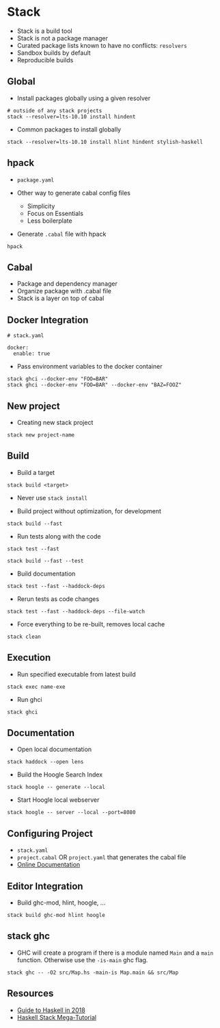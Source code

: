 # Stack

* Stack is a build tool
* Stack is not a package manager
* Curated package lists known to have no conflicts: `resolvers`
* Sandbox builds by default
* Reproducible builds

## Global

* Install packages globally using a given resolver
```
# outside of any stack projects
stack --resolver=lts-10.10 install hindent
```
* Common packages to install globally
```
stack --resolver=lts-10.10 install hlint hindent stylish-haskell
```

## hpack

* `package.yaml`
* Other way to generate cabal config files
  * Simplicity
  * Focus on Essentials
  * Less boilerplate

* Generate `.cabal` file with hpack
```
hpack
```

## Cabal

* Package and dependency manager
* Organize package with .cabal file
* Stack is a layer on top of cabal

## Docker Integration

```
# stack.yaml

docker:
  enable: true
```
* Pass environment variables to the docker container
```
stack ghci --docker-env "FOO=BAR"
stack ghci --docker-env "FOO=BAR" --docker-env "BAZ=FOOZ"
```

## New project

* Creating new stack project
```
stack new project-name
```


## Build

* Build a target
```
stack build <target>
```
* Never use `stack install`

* Build project without optimization, for development
```
stack build --fast
```
* Run tests along with the code
```
stack test --fast
```
```
stack build --fast --test
```
* Build documentation
```
stack test --fast --haddock-deps
```
* Rerun tests as code changes
```
stack test --fast --haddock-deps --file-watch
```

* Force everything to be re-built, removes local cache
```
stack clean
```

## Execution

* Run specified executable from latest build
```
stack exec name-exe
```

* Run ghci
```
stack ghci
```

## Documentation

* Open local documentation
```
stack haddock --open lens
```
* Build the Hoogle Search Index
```
stack hoogle -- generate --local
```
* Start Hoogle local webserver
```
stack hoogle -- server --local --port=8080
```

## Configuring Project

* `stack.yaml`
* `project.cabal` OR `project.yaml` that generates the cabal file
* [Online Documentation](https://docs.haskellstack.org/en/stable/yaml_configuration/)

## Editor Integration

* Build ghc-mod, hlint, hoogle, ...
```
stack build ghc-mod hlint hoogle
```

## stack ghc

* GHC will create a program if there is a module named `Main` and a `main` function. Otherwise use the `-is-main` ghc flag.
```
stack ghc -- -O2 src/Map.hs -main-is Map.main && src/Map
```

## Resources

* [Guide to Haskell in 2018](https://lexi-lambda.github.io/blog/2018/02/10/an-opinionated-guide-to-haskell-in-2018/)
* [Haskell Stack Mega-Tutorial](https://www.youtube.com/watch?v=sRonIB8ZStw)


